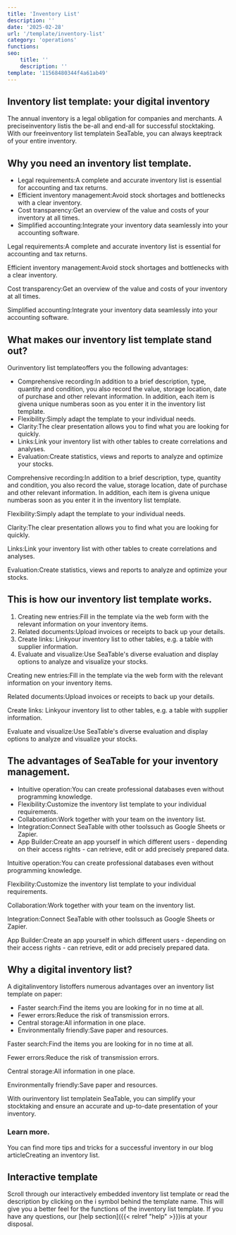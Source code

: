 ```yaml
---
title: 'Inventory List'
description: ''
date: '2025-02-28'
url: '/template/inventory-list'
category: 'operations'
functions:
seo:
    title: ''
    description: ''
template: '11568480344f4a61ab49'
---
```


## Inventory list template: your digital inventory

The annual inventory is a legal obligation for companies and merchants. A preciseinventory listis the be-all and end-all for successful stocktaking. With our freeinventory list templatein SeaTable, you can always keeptrack of your entire inventory.

## Why you need an inventory list template.

- Legal requirements:A complete and accurate inventory list is essential for accounting and tax returns.
- Efficient inventory management:Avoid stock shortages and bottlenecks with a clear inventory.
- Cost transparency:Get an overview of the value and costs of your inventory at all times.
- Simplified accounting:Integrate your inventory data seamlessly into your accounting software.

Legal requirements:A complete and accurate inventory list is essential for accounting and tax returns.

Efficient inventory management:Avoid stock shortages and bottlenecks with a clear inventory.

Cost transparency:Get an overview of the value and costs of your inventory at all times.

Simplified accounting:Integrate your inventory data seamlessly into your accounting software.

## What makes our inventory list template stand out?

Ourinventory list templateoffers you the following advantages:

- Comprehensive recording:In addition to a brief description, type, quantity and condition, you also record the value, storage location, date of purchase and other relevant information. In addition, each item is givena unique numberas soon as you enter it in the inventory list template.
- Flexibility:Simply adapt the template to your individual needs.
- Clarity:The clear presentation allows you to find what you are looking for quickly.
- Links:Link your inventory list with other tables to create correlations and analyses.
- Evaluation:Create statistics, views and reports to analyze and optimize your stocks.

Comprehensive recording:In addition to a brief description, type, quantity and condition, you also record the value, storage location, date of purchase and other relevant information. In addition, each item is givena unique numberas soon as you enter it in the inventory list template.

Flexibility:Simply adapt the template to your individual needs.

Clarity:The clear presentation allows you to find what you are looking for quickly.

Links:Link your inventory list with other tables to create correlations and analyses.

Evaluation:Create statistics, views and reports to analyze and optimize your stocks.

## This is how our inventory list template works.

1. Creating new entries:Fill in the template via the web form with the relevant information on your inventory items.
1. Related documents:Upload invoices or receipts to back up your details.
1. Create links: Linkyour inventory list to other tables, e.g. a table with supplier information.
1. Evaluate and visualize:Use SeaTable's diverse evaluation and display options to analyze and visualize your stocks.

Creating new entries:Fill in the template via the web form with the relevant information on your inventory items.

Related documents:Upload invoices or receipts to back up your details.

Create links: Linkyour inventory list to other tables, e.g. a table with supplier information.

Evaluate and visualize:Use SeaTable's diverse evaluation and display options to analyze and visualize your stocks.

## The advantages of SeaTable for your inventory management.

- Intuitive operation:You can create professional databases even without programming knowledge.
- Flexibility:Customize the inventory list template to your individual requirements.
- Collaboration:Work together with your team on the inventory list.
- Integration:Connect SeaTable with other toolssuch as Google Sheets or Zapier.
- App Builder:Create an app yourself in which different users - depending on their access rights - can retrieve, edit or add precisely prepared data.

Intuitive operation:You can create professional databases even without programming knowledge.

Flexibility:Customize the inventory list template to your individual requirements.

Collaboration:Work together with your team on the inventory list.

Integration:Connect SeaTable with other toolssuch as Google Sheets or Zapier.

App Builder:Create an app yourself in which different users - depending on their access rights - can retrieve, edit or add precisely prepared data.

## Why a digital inventory list?

A digitalinventory listoffers numerous advantages over an inventory list template on paper:

- Faster search:Find the items you are looking for in no time at all.
- Fewer errors:Reduce the risk of transmission errors.
- Central storage:All information in one place.
- Environmentally friendly:Save paper and resources.

Faster search:Find the items you are looking for in no time at all.

Fewer errors:Reduce the risk of transmission errors.

Central storage:All information in one place.

Environmentally friendly:Save paper and resources.

With ourinventory list templatein SeaTable, you can simplify your stocktaking and ensure an accurate and up-to-date presentation of your inventory.

### Learn more.

You can find more tips and tricks for a successful inventory in our blog articleCreating an inventory list.

## Interactive template

Scroll through our interactively embedded inventory list template or read the description by clicking on the i symbol behind the template name. This will give you a better feel for the functions of the inventory list template. If you have any questions, our [help section]({{< relref "help" >}})is at your disposal.

​
